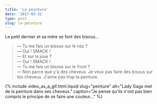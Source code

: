 ```yaml
---
title: 'La peinture'
date: '2017-03-31'
type: post
slug: la-peinture
---
```


Le petit dernier et sa mère se font des bisous…

<!-- more -->

> — Tu me fais un bisous sur le nez ?  
> — Oui ! SMACK !  
> — Et sur la joue ?  
> — Oui ! SMACK !  
> — Tu me fais un bisous sur le front ?  
> — Non parce que y'a des cheveux. Je veux pas faire des bisous sur tes cheveux. J'aime pas trop ta peinture.

{% include video_as_a_gif.html.liquid
slug="peinture"
alt="Lady Gaga met de la peinture dans ses cheveux."
caption="Je pense qu'ils n'ont pas bien compris le principe de se faire une couleur…"
%}
